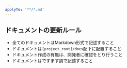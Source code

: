 ```yaml
---
applyTo: '**/*.md'
---
```


## ドキュメントの更新ルール

- 全てのドキュメントはMarkdown形式で記述すること
- ドキュメントは`[project_root]/docs`配下に配置すること
- ドキュメント作成の有無は、開発者に確認をとり行うこと
- ドキュメントはですます調で記述すること
